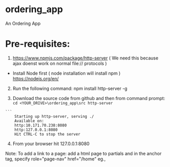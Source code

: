 # ordering_app
An Ordering App

# Pre-requisites:
  1. https://www.npmjs.com/package/http-server ( We need this because ajax doenst work on normal file:// protocols )
  * Install Node first ( node installation will install npm ) https://nodejs.org/en/
  2. Run the following command: npm install http-server -g

  3. Download the source code from github and then from command prompt:
    ```
    cd <YOUR_DRIVE>\ordering_app\src
    http-server
    ```

    ```
        Starting up http-server, serving ./
        Available on:
        http:10.171.70.238:8080
        http:127.0.0.1:8080
        Hit CTRL-C to stop the server
  4. From your browser hit 127.0.0.1:8080

Note:
To add a link to a page:
add a html page to partials and in the anchor tag, specify role="page-nav" href="/home"
eg.,
<a role="page-nav" href="/home" id="home">